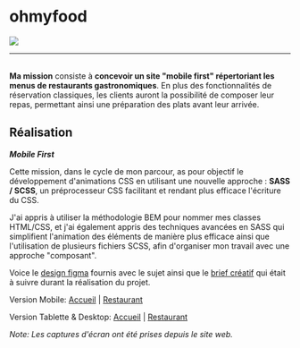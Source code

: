 # ohmyfood

![](https://user.oc-static.com/upload/2022/06/22/16559011566667_FR_1117_P4_Banner-Ohmyfood.png)

---

<br><b>Ma mission</b> consiste à <b>concevoir un site "mobile first" répertoriant les menus de restaurants gastronomiques</b>. En plus des fonctionnalités de réservation classiques, les clients auront la possibilité de composer leur repas, permettant ainsi une préparation des plats avant leur arrivée.

## Réalisation

<i><b>Mobile First</i></b>

Cette mission, dans le cycle de mon parcour, as pour objectif le développement d'animations CSS en utilisant une nouvelle approche : <b>SASS / SCSS</b>, un préprocesseur CSS facilitant et rendant plus efficace l'écriture du CSS.

J'ai appris à utiliser la méthodologie BEM pour nommer mes classes HTML/CSS, et j'ai également appris des techniques avancées en SASS qui simplifient l'animation des éléments de manière plus efficace ainsi que l'utilisation de plusieurs fichiers SCSS, afin d'organiser mon travail avec une approche "composant".

Voice le [design figma](https://www.figma.com/file/t4449fzDnwGYmzuwQdu87V/Maquettes-Ohmyfood-(mobile-et-desktop)?type=design&node-id=0-1&mode=design&t=8p3elSBd4RcdrLQf-0) fournis avec le sujet ainsi que le [brief créatif](https://course.oc-static.com/projects/D%C3%A9veloppeur+Web/IW_P4+Animations+CSS+Ohmyfood/Brief+cr%C3%A9atif+site+Ohmyfood.pdf) qui était à suivre durant la réalisation du projet.

Version Mobile: [Accueil](./assets/images/readme/phone-accueil.jpg) | [Restaurant](./assets/images/readme/phone-restaurant.jpg)

Version Tablette & Desktop: [Accueil](./assets/images/readme/desktop-accueil.jpg) | [Restaurant](./assets/images/readme/desktop-restaurant.jpg)

<i>Note: Les captures d'écran ont été prises depuis le site web.</i>